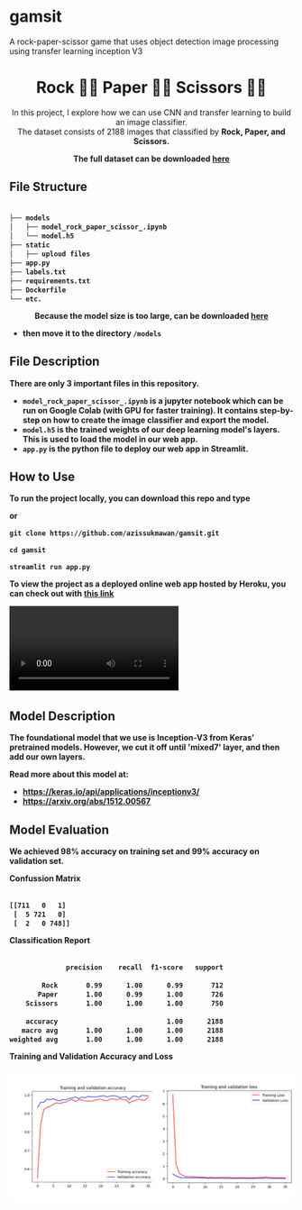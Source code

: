 # gamsit
A rock-paper-scissor game that uses object detection image processing using transfer learning inception V3

<h1 align="center">Rock ✊🏼 Paper ✋🏼 Scissors ✌🏼</h1>

<p align="center">
    In this project, I explore how we can use CNN and transfer learning to build an image classifier. <br>The dataset consists of 2188 images that classified by <strong>Rock<strong>, <strong>Paper<strong>, and <strong>Scissors<strong>.
</p>

<p align="center">
   The full dataset can be downloaded <a href="https://github.com/dicodingacademy/assets/releases/download/release/rockpaperscissors.zip">here</a>
</p>

## File Structure

```

├── models
│   ├── model_rock_paper_scissor_.ipynb
│   └── model.h5
├── static
│   ├── uploud files
├── app.py
├── labels.txt
├── requirements.txt
├── Dockerfile
└── etc.
```

<p align="center">
   Because the model size is too large, can be downloaded <a href="https://drive.google.com/file/d/1yI1eQqwLhFyBH7twRx4F5sfGP3AlFqg2/view?usp=sharing">here</a>
</p>
   
- then move it to the directory ```/models```


## File Description

There are only 3 important files in this repository.
- `model_rock_paper_scissor_.ipynb` is a jupyter notebook which can be run on Google Colab (with GPU for faster training). It contains step-by-step on how to create the image classifier and export the model. 
- `model.h5` is the trained weights of our deep learning model's layers. This is used to load the model in our web app.
- `app.py` is the python file to deploy our web app in Streamlit.



## How to Use

To run the project locally, you can download this repo and type 

or

```
git clone https://github.com/azissukmawan/gamsit.git
```

```
cd gamsit
```

```
streamlit run app.py
```

To view the project as a deployed online web app hosted by Heroku, you can check out with [this link](https://gamsit-b06bba895a32.herokuapp.com/)

![heroku gif](demo_gamsit.mp4)



## Model Description

The foundational model that we use is Inception-V3 from Keras' pretrained models. However, we cut it off until 'mixed7' layer, and then add our own layers.

Read more about this model at:
- https://keras.io/api/applications/inceptionv3/
- https://arxiv.org/abs/1512.00567



## Model Evaluation

We achieved 98% accuracy on training set and 99% accuracy on validation set.


<summary>Confussion Matrix</summary>

<br>

```
[[711   0   1]
 [  5 721   0]
 [  2   0 748]]
```

<summary>Classification Report</summary>

<br>

```
              precision    recall  f1-score   support

        Rock       0.99      1.00      0.99       712
       Paper       1.00      0.99      1.00       726
    Scissors       1.00      1.00      1.00       750

    accuracy                           1.00      2188
   macro avg       1.00      1.00      1.00      2188
weighted avg       1.00      1.00      1.00      2188
```

<summary>Training and Validation Accuracy and Loss</summary>

<br>

<img src="Untitled-1.jpg" align="left" height="50%" />
